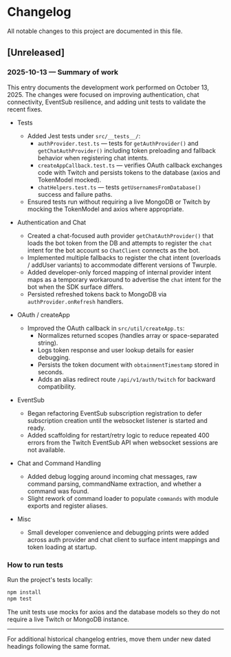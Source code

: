 # Changelog

All notable changes to this project are documented in this file.

## [Unreleased]

### 2025-10-13 — Summary of work

This entry documents the development work performed on October 13, 2025. The changes were focused on improving authentication, chat connectivity, EventSub resilience, and adding unit tests to validate the recent fixes.

- Tests
  - Added Jest tests under `src/__tests__/`:
    - `authProvider.test.ts` — tests for `getAuthProvider()` and `getChatAuthProvider()` including token preloading and fallback behavior when registering chat intents.
    - `createAppCallback.test.ts` — verifies OAuth callback exchanges code with Twitch and persists tokens to the database (axios and TokenModel mocked).
    - `chatHelpers.test.ts` — tests `getUsernamesFromDatabase()` success and failure paths.
  - Ensured tests run without requiring a live MongoDB or Twitch by mocking the TokenModel and axios where appropriate.

- Authentication and Chat
  - Created a chat-focused auth provider `getChatAuthProvider()` that loads the bot token from the DB and attempts to register the `chat` intent for the bot account so `ChatClient` connects as the bot.
  - Implemented multiple fallbacks to register the chat intent (overloads / addUser variants) to accommodate different versions of Twurple.
  - Added developer-only forced mapping of internal provider intent maps as a temporary workaround to advertise the `chat` intent for the bot when the SDK surface differs.
  - Persisted refreshed tokens back to MongoDB via `authProvider.onRefresh` handlers.

- OAuth / createApp
  - Improved the OAuth callback in `src/util/createApp.ts`:
    - Normalizes returned scopes (handles array or space-separated string).
    - Logs token response and user lookup details for easier debugging.
    - Persists the token document with `obtainmentTimestamp` stored in seconds.
    - Adds an alias redirect route `/api/v1/auth/twitch` for backward compatibility.

- EventSub
  - Began refactoring EventSub subscription registration to defer subscription creation until the websocket listener is started and ready.
  - Added scaffolding for restart/retry logic to reduce repeated 400 errors from the Twitch EventSub API when websocket sessions are not available.

- Chat and Command Handling
  - Added debug logging around incoming chat messages, raw command parsing, commandName extraction, and whether a command was found.
  - Slight rework of command loader to populate `commands` with module exports and register aliases.

- Misc
  - Small developer convenience and debugging prints were added across auth provider and chat client to surface intent mappings and token loading at startup.

### How to run tests

Run the project's tests locally:

```powershell
npm install
npm test
```

The unit tests use mocks for axios and the database models so they do not require a live Twitch or MongoDB instance.

---

For additional historical changelog entries, move them under new dated headings following the same format.
